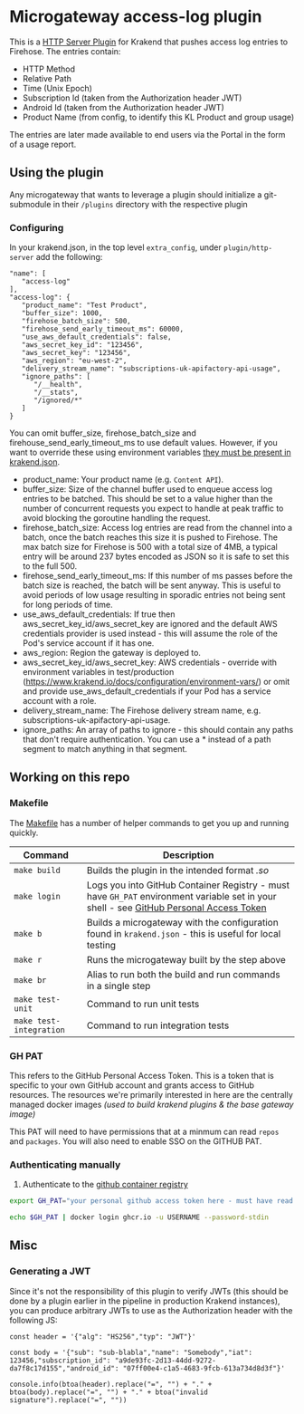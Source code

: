 # Microgateway access-log plugin

This is a [HTTP Server Plugin](https://www.krakend.io/docs/extending/http-server-plugins/) for Krakend that pushes access log entries to Firehose.  The entries contain:

 - HTTP Method
 - Relative Path
 - Time (Unix Epoch)
 - Subscription Id (taken from the Authorization header JWT)
 - Android Id (taken from the Authorization header JWT)
 - Product Name (from config, to identify this KL Product and group usage)

The entries are later made available to end users via the Portal in the form of a usage report.

## Using the plugin

Any microgateway that wants to leverage a plugin should initialize a git-submodule in their `/plugins` directory with the respective plugin

### Configuring

In your krakend.json, in the top level `extra_config`, under `plugin/http-server` add the following:

```
"name": [
   "access-log"
],
"access-log": {
   "product_name": "Test Product",
   "buffer_size": 1000,
   "firehose_batch_size": 500,
   "firehose_send_early_timeout_ms": 60000,
   "use_aws_default_credentials": false,
   "aws_secret_key_id": "123456",
   "aws_secret_key": "123456",
   "aws_region": "eu-west-2",
   "delivery_stream_name": "subscriptions-uk-apifactory-api-usage",
   "ignore_paths": [
      "/__health",
      "/__stats",
      "/ignored/*"
   ]
}
```

You can omit buffer_size, firehose_batch_size and firehouse_send_early_timeout_ms to use default values.  However, if you want to override these using environment variables [they must be present in krakend.json](https://www.krakend.io/docs/configuration/environment-vars/).

 - product_name: Your product name (e.g. `Content API`).
 - buffer_size: Size of the channel buffer used to enqueue access log entries to be batched.  This should be set to a value higher than the number of concurrent requests you expect to handle at peak traffic to avoid blocking the goroutine handling the request.
 - firehose_batch_size: Access log entries are read from the channel into a batch, once the batch reaches this size it is pushed to Firehose.  The max batch size for Firehose is 500 with a total size of 4MB, a typical entry will be around 237 bytes encoded as JSON so it is safe to set this to the full 500. 
 - firehose_send_early_timeout_ms: If this number of ms passes before the batch size is reached, the batch will be sent anyway.  This is useful to avoid periods of low usage resulting in sporadic entries not being sent for long periods of time.
 - use_aws_default_credentials: If true then aws_secret_key_id/aws_secret_key are ignored and the default AWS credentials provider is used instead - this will assume the role of the Pod's service account if it has one.
 - aws_region: Region the gateway is deployed to.
 - aws_secret_key_id/aws_secret_key: AWS credentials - override with environment variables in test/production (https://www.krakend.io/docs/configuration/environment-vars/) or omit and provide use_aws_default_credentials if your Pod has a service account with a role.
 - delivery_stream_name: The Firehose delivery stream name, e.g. subscriptions-uk-apifactory-api-usage.
 - ignore_paths: An array of paths to ignore - this should contain any paths that don't require authentication.  You can use a * instead of a path segment to match anything in that segment.

## Working on this repo

### Makefile

The [Makefile](Makefile) has a number of helper commands to get you up and running quickly.

| Command                 | Description                                                                                                                                       |
|-------------------------|---------------------------------------------------------------------------------------------------------------------------------------------------| 
| `make build`            | Builds the plugin in the intended format _<name>.so_                                                                                              |
| `make login`            | Logs you into GitHub Container Registry - must have `GH_PAT` environment variable set in your shell - see [GitHub Personal Access Token](#GH-PAT) |
| `make b`                | Builds a microgateway with the configuration found in `krakend.json` - this is useful for local testing                                           |
| `make r`                | Runs the microgateway built by the step above                                                                                                     |
| `make br`               | Alias to run both the build and run commands in a single step                                                                                     |
| `make test-unit`        | Command to run unit tests                                                                                                                         |
| `make test-integration` | Command to run integration tests                                                                                                                  |

### GH PAT

This refers to the GitHub Personal Access Token. This is a token that is specific to your own GitHub account and grants
access to GitHub resources. The resources we're primarily interested in here are the centrally managed docker images _(used to build krakend plugins & the base gateway image)_

This PAT will need to have permissions that at a minmum can read `repos` and `packages`. You will also need to enable SSO on the GITHUB PAT.

### Authenticating manually

1. Authenticate to the [github container registry](https://docs.github.com/en/packages/working-with-a-github-packages-registry/working-with-the-container-registry#authenticating-to-the-container-registry)

```sh
export GH_PAT="your personal github access token here - must have read packages scope at a minimum"

echo $GH_PAT | docker login ghcr.io -u USERNAME --password-stdin
```

## Misc

### Generating a JWT

Since it's not the responsibility of this plugin to verify JWTs (this should be done by a plugin earlier in the pipeline in production Krakend instances), 
you can produce arbitrary JWTs to use as the Authorization header with the following JS:

```
const header = '{"alg": "HS256","typ": "JWT"}'

const body = '{"sub": "sub-blabla","name": "Somebody","iat": 123456,"subscription_id": "a9de93fc-2d13-44dd-9272-da7f8c17d155","android_id": "07ff00e4-c1a5-4683-9fcb-613a734d8d3f"}'

console.info(btoa(header).replace("=", "") + "." + btoa(body).replace("=", "") + "." + btoa("invalid signature").replace("=", ""))
```
